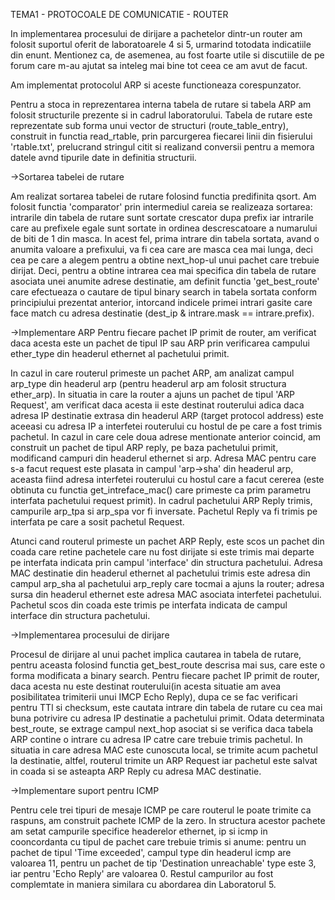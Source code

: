 
TEMA1 - PROTOCOALE DE COMUNICATIE - ROUTER

In implementarea procesului de dirijare a pachetelor dintr-un router am folosit suportul oferit de laboratoarele 4 si 5, urmarind totodata indicatiile din enunt. Mentionez ca, de asemenea, au fost foarte utile si discutiile de pe forum care m-au ajutat sa inteleg mai bine tot ceea ce am avut de facut.

Am implementat protocolul ARP si aceste functioneaza corespunzator. 

Pentru a stoca in reprezentarea interna tabela de rutare si tabela ARP am folosit structurile prezente si in cadrul laboratorului.
Tabela de rutare este reprezentate sub forma unui vector de structuri (route_table_entry), construit in functia read_rtable, prin parcurgerea fiecarei linii din fisierului 'rtable.txt', prelucrand stringul citit si realizand conversii pentru a memora datele avnd tipurile date in definitia structurii.

 ->Sortarea tabelei de rutare
 
Am realizat sortarea tabelei de rutare folosind functia predifinita qsort. Am folosit functia 'comparator' prin intermediul careia se realizeaza sortarea: intrarile din tabela de rutare sunt sortate crescator dupa prefix iar intrarile care au prefixele egale sunt sortate in ordinea descrescatoare a numarului de biti de 1 din masca. In acest fel, prima intrare din tabela sortata, avand o anumita valoare a prefixului, va fi cea care are masca cea mai lunga, deci cea pe care a alegem pentru a obtine next_hop-ul unui pachet care trebuie dirijat. Deci, pentru a obtine intrarea cea mai specifica din tabela de rutare asociata unei anumite adrese destinatie, am definit functia 'get_best_route' care efectueaza o cautare de tipul binary search in tabela sortata conform principiului prezentat anterior, intorcand indicele primei intrari gasite care face match cu adresa destinatie (dest_ip & intrare.mask == intrare.prefix).

->Implementare ARP
Pentru fiecare pachet IP primit de router, am verificat daca acesta este un pachet de tipul IP sau ARP prin verificarea campului ether_type din headerul ethernet al pachetului primit.

In cazul in care routerul primeste un pachet ARP, am analizat campul arp_type din headerul arp (pentru headerul arp am folosit structura ether_arp).
In situatia in care la router a ajuns un pachet de tipul 'ARP Request', am verificat daca acesta ii este destinat routerului adica daca adresa IP destinatie extrasa din headerul ARP (target protocol address) este aceeasi cu adresa IP a interfetei routerului cu hostul de pe care a fost trimis pachetul. In cazul in care cele doua adrese mentionate anterior coincid, am construit un pachet de tipul ARP reply, pe baza pachetului primit, modificand campuri din headerul ethernet si arp. Adresa MAC pentru care s-a facut request este plasata in campul 'arp->sha' din headerul arp, aceasta fiind adresa interfetei routerului cu hostul care a facut cererea (este obtinuta cu functia get_intreface_mac() care primeste ca prim parametru interfata pachetului request primit). In cadrul pachetului ARP Reply trimis, campurile arp_tpa si arp_spa vor fi inversate. Pachetul Reply va fi trimis pe interfata pe care a sosit pachetul Request.

Atunci cand routerul primeste un pachet ARP Reply, este scos un pachet din coada care retine pachetele care nu fost dirijate si este trimis mai departe pe interfata indicata prin campul 'interface' din structura pachetului. Adresa MAC destinatie din headerul ethernet al pachetului trimis este adresa din campul arp_sha al pachetului arp_reply care tocmai a ajuns la router; adresa sursa din headerul ethernet este adresa MAC asociata interfetei pachetului. Pachetul scos din coada este trimis pe interfata indicata de campul interface din structura pachetului.

->Implementarea procesului de dirijare

Procesul de dirijare al unui pachet implica cautarea in tabela de rutare, pentru aceasta folosind functia get_best_route descrisa mai sus, care este o forma modificata a binary search. Pentru fiecare pachet IP primit de router, daca acesta nu este destinat routerului(in acesta situatie am avea posibilitatea trimiterii unui IMCP Echo Reply), dupa ce se fac verificari pentru TTl si checksum, este cautata intrare din tabela de rutare cu cea mai buna potrivire cu adresa IP destinatie a pachetului primit. Odata determinata best_route, se extrage campul next_hop asociat si se verifica daca tabela ARP contine o intrare cu adresa IP catre care trebuie trimis pachetul. In situatia in care adresa MAC este cunoscuta local, se trimite acum pachetul la destinatie, altfel, routerul trimite un ARP Request iar pachetul este salvat in coada si se asteapta ARP Reply cu adresa MAC destinatie.

->Implementare suport pentru ICMP 

Pentru cele trei tipuri de mesaje ICMP pe care routerul le poate trimite ca raspuns, am construit pachete ICMP de la zero. In structura acestor pachete am setat campurile specifice headerelor ethernet, ip si icmp in cooncordanta cu tipul de pachet care trebuie trimis si anume: pentru un pachet de tipul 'Time exceeded', campul type din headerul icmp are valoarea 11, pentru un pachet de tip 'Destination unreachable' type este 3, iar pentru 'Echo Reply' are valoarea 0. Restul campurilor au fost complemtate in maniera similara cu abordarea din Laboratorul 5.
